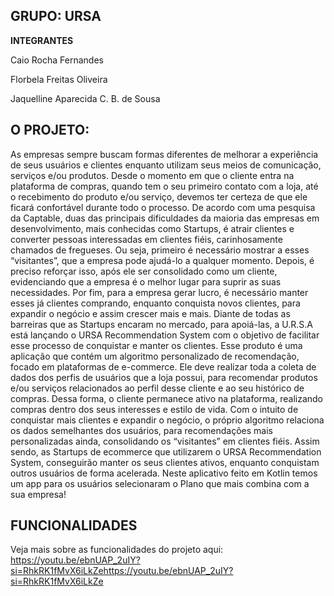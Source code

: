 ## GRUPO: URSA

**INTEGRANTES**

Caio Rocha Fernandes 

Florbela Freitas Oliveira 

Jaquelline Aparecida C. B. de Sousa 


## O PROJETO:

As empresas sempre buscam formas diferentes de melhorar a experiência de seus
usuários e clientes enquanto utilizam seus meios de comunicação, serviços e/ou
produtos. Desde o momento em que o cliente entra na plataforma de compras,
quando tem o seu primeiro contato com a loja, até o recebimento do produto e/ou
serviço, devemos ter certeza de que ele ficará confortável durante todo o processo.
De acordo com uma pesquisa da Captable, duas das principais dificuldades da
maioria das empresas em desenvolvimento, mais conhecidas como Startups, é atrair
clientes e converter pessoas interessadas em clientes fiéis, carinhosamente
chamados de fregueses. Ou seja, primeiro é necessário mostrar a esses “visitantes”,
que a empresa pode ajudá-lo a qualquer momento. Depois, é preciso reforçar isso,
após ele ser consolidado como um cliente, evidenciando que a empresa é o melhor
lugar para suprir as suas necessidades. Por fim, para a empresa gerar lucro, é
necessário manter esses já clientes comprando, enquanto conquista novos clientes,
para expandir o negócio e assim crescer mais e mais. Diante de todas as barreiras
que as Startups encaram no mercado, para apoiá-las, a U.R.S.A está lançando o
URSA Recommendation System com o objetivo de facilitar esse processo de
conquistar e manter os clientes. Esse produto é uma aplicação que contém um
algoritmo personalizado de recomendação, focado em plataformas de e-commerce.
Ele deve realizar toda a coleta de dados dos perfis de usuários que a loja possui, para
recomendar produtos e/ou serviços relacionados ao perfil desse cliente e ao seu
histórico de compras. Dessa forma, o cliente permanece ativo na plataforma,
realizando compras dentro dos seus interesses e estilo de vida. Com o intuito de
conquistar mais clientes e expandir o negócio, o próprio algoritmo relaciona os dados
semelhantes dos usuários, para recomendações mais personalizadas ainda,
consolidando os “visitantes” em clientes fiéis. Assim sendo, as Startups de
ecommerce que utilizarem o URSA Recommendation System, conseguirão manter os
seus clientes ativos, enquanto conquistam outros usuários de forma acelerada. 
Neste aplicativo feito em Kotlin temos um app para os usuários selecionaram o Plano que mais combina com a sua empresa!

## FUNCIONALIDADES

Veja mais sobre as funcionalidades do projeto aqui: https://youtu.be/ebnUAP_2uIY?si=RhkRK1fMvX6iLkZehttps://youtu.be/ebnUAP_2uIY?si=RhkRK1fMvX6iLkZe
